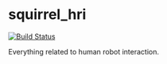 squirrel_hri
============
[![Build Status](https://magnum.travis-ci.com/squirrel-project/squirrel_hri.svg?token=3yXoCRsCegowgzzpPuqw)](https://magnum.travis-ci.com/squirrel-project/squirrel_hri)

Everything related to human robot interaction.
